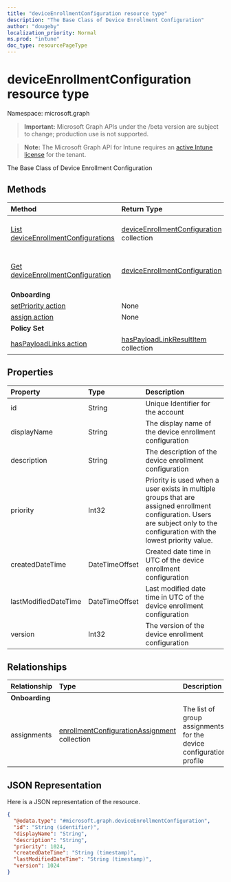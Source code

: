 ```yaml
---
title: "deviceEnrollmentConfiguration resource type"
description: "The Base Class of Device Enrollment Configuration"
author: "dougeby"
localization_priority: Normal
ms.prod: "intune"
doc_type: resourcePageType
---
```


# deviceEnrollmentConfiguration resource type

Namespace: microsoft.graph

> **Important:** Microsoft Graph APIs under the /beta version are subject to change; production use is not supported.

> **Note:** The Microsoft Graph API for Intune requires an [active Intune license](https://go.microsoft.com/fwlink/?linkid=839381) for the tenant.

The Base Class of Device Enrollment Configuration

## Methods
|Method|Return Type|Description|
|:---|:---|:---|
|[List deviceEnrollmentConfigurations](../api/intune-shared-deviceenrollmentconfiguration-list.md)|[deviceEnrollmentConfiguration](../resources/intune-shared-deviceenrollmentconfiguration.md) collection|List properties and relationships of the [deviceEnrollmentConfiguration](../resources/intune-shared-deviceenrollmentconfiguration.md) objects.|
|[Get deviceEnrollmentConfiguration](../api/intune-shared-deviceenrollmentconfiguration-get.md)|[deviceEnrollmentConfiguration](../resources/intune-shared-deviceenrollmentconfiguration.md)|Read properties and relationships of the [deviceEnrollmentConfiguration](../resources/intune-shared-deviceenrollmentconfiguration.md) object.|
|**Onboarding**|
|[setPriority action](../api/intune-shared-deviceenrollmentconfiguration-setpriority.md)|None|Not yet documented|
|[assign action](../api/intune-shared-deviceenrollmentconfiguration-assign.md)|None|Not yet documented|
|**Policy Set**|
|[hasPayloadLinks action](../api/intune-shared-deviceenrollmentconfiguration-haspayloadlinks.md)|[hasPayloadLinkResultItem](../resources/intune-policyset-haspayloadlinkresultitem.md) collection|Not yet documented|

## Properties
|Property|Type|Description|
|:---|:---|:---|
|id|String|Unique Identifier for the account|
|displayName|String|The display name of the device enrollment configuration|
|description|String|The description of the device enrollment configuration|
|priority|Int32|Priority is used when a user exists in multiple groups that are assigned enrollment configuration. Users are subject only to the configuration with the lowest priority value.|
|createdDateTime|DateTimeOffset|Created date time in UTC of the device enrollment configuration|
|lastModifiedDateTime|DateTimeOffset|Last modified date time in UTC of the device enrollment configuration|
|version|Int32|The version of the device enrollment configuration|

## Relationships
|Relationship|Type|Description|
|:---|:---|:---|
|**Onboarding**|
|assignments|[enrollmentConfigurationAssignment](../resources/intune-onboarding-enrollmentconfigurationassignment.md) collection|The list of group assignments for the device configuration profile|

## JSON Representation
Here is a JSON representation of the resource.
<!-- {
  "blockType": "resource",
  "keyProperty": "id",
  "@odata.type": "microsoft.graph.deviceEnrollmentConfiguration"
}
-->
``` json
{
  "@odata.type": "#microsoft.graph.deviceEnrollmentConfiguration",
  "id": "String (identifier)",
  "displayName": "String",
  "description": "String",
  "priority": 1024,
  "createdDateTime": "String (timestamp)",
  "lastModifiedDateTime": "String (timestamp)",
  "version": 1024
}
```



